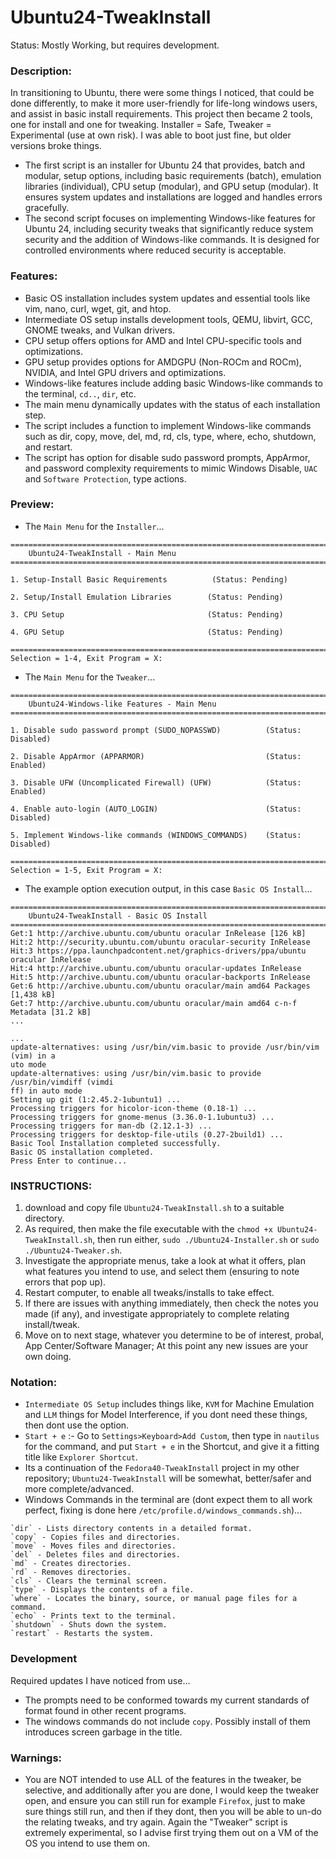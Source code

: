 # Ubuntu24-TweakInstall
Status: Mostly Working, but requires development. 

### Description:
In transitioning to Ubuntu, there were some things I noticed, that could be done differently, to make it more user-friendly for life-long windows users, and assist in basic install requirements. This project then became 2 tools, one for install and one for tweaking. Installer = Safe, Tweaker = Experimental (use at own risk). I was able to boot just fine, but older versions broke things.
- The first script is an installer for Ubuntu 24 that provides, batch and modular, setup options, including basic requirements (batch), emulation libraries (individual), CPU setup (modular), and GPU setup (modular). It ensures system updates and installations are logged and handles errors gracefully.
- The second script focuses on implementing Windows-like features for Ubuntu 24, including security tweaks that significantly reduce system security and the addition of Windows-like commands. It is designed for controlled environments where reduced security is acceptable.

### Features:
- Basic OS installation includes system updates and essential tools like vim, nano, curl, wget, git, and htop.
- Intermediate OS setup installs development tools, QEMU, libvirt, GCC, GNOME tweaks, and Vulkan drivers.
- CPU setup offers options for AMD and Intel CPU-specific tools and optimizations.
- GPU setup provides options for AMDGPU (Non-ROCm and ROCm), NVIDIA, and Intel GPU drivers and optimizations.
- Windows-like features include adding basic Windows-like commands to the terminal, `cd..`, `dir`, etc.
- The main menu dynamically updates with the status of each installation step.
- The script includes a function to implement Windows-like commands such as dir, copy, move, del, md, rd, cls, type, where, echo, shutdown, and restart.
- The script has option for disable sudo password prompts, AppArmor, and password complexity requirements to mimic Windows Disable, `UAC` and `Software Protection`, type actions.

### Preview:
- The `Main Menu` for the `Installer`...
```
================================================================================
    Ubuntu24-TweakInstall - Main Menu
================================================================================

1. Setup-Install Basic Requirements          (Status: Pending)

2. Setup/Install Emulation Libraries        (Status: Pending)

3. CPU Setup                                (Status: Pending)

4. GPU Setup                                (Status: Pending)

================================================================================
Selection = 1-4, Exit Program = X: 

```
- The `Main Menu` for the `Tweaker`...
```
================================================================================
    Ubuntu24-Windows-like Features - Main Menu
================================================================================

1. Disable sudo password prompt (SUDO_NOPASSWD)          (Status: Disabled)

2. Disable AppArmor (APPARMOR)                           (Status: Enabled)

3. Disable UFW (Uncomplicated Firewall) (UFW)            (Status: Enabled)

4. Enable auto-login (AUTO_LOGIN)                        (Status: Disabled)

5. Implement Windows-like commands (WINDOWS_COMMANDS)    (Status: Disabled)

================================================================================
Selection = 1-5, Exit Program = X: 

```
- The example option execution output, in this case `Basic OS Install`...
```
================================================================================
    Ubuntu24-TweakInstall - Basic OS Install
================================================================================
Get:1 http://archive.ubuntu.com/ubuntu oracular InRelease [126 kB]
Hit:2 http://security.ubuntu.com/ubuntu oracular-security InRelease            
Hit:3 https://ppa.launchpadcontent.net/graphics-drivers/ppa/ubuntu oracular InRelease
Hit:4 http://archive.ubuntu.com/ubuntu oracular-updates InRelease
Hit:5 http://archive.ubuntu.com/ubuntu oracular-backports InRelease
Get:6 http://archive.ubuntu.com/ubuntu oracular/main amd64 Packages [1,438 kB]
Get:7 http://archive.ubuntu.com/ubuntu oracular/main amd64 c-n-f Metadata [31.2 kB]
...

...
update-alternatives: using /usr/bin/vim.basic to provide /usr/bin/vim (vim) in a
uto mode
update-alternatives: using /usr/bin/vim.basic to provide /usr/bin/vimdiff (vimdi
ff) in auto mode
Setting up git (1:2.45.2-1ubuntu1) ...
Processing triggers for hicolor-icon-theme (0.18-1) ...
Processing triggers for gnome-menus (3.36.0-1.1ubuntu3) ...
Processing triggers for man-db (2.12.1-3) ...
Processing triggers for desktop-file-utils (0.27-2build1) ...
Basic Tool Installation completed successfully.
Basic OS installation completed.
Press Enter to continue...
```

### INSTRUCTIONS:
1) download and copy file `Ubuntu24-TweakInstall.sh` to a suitable directory.
2) As required, then make the file executable with the  `chmod +x Ubuntu24-TweakInstall.sh`, then run either, `sudo ./Ubuntu24-Installer.sh` or `sudo ./Ubuntu24-Tweaker.sh`.
3) Investigate the appropriate menus, take a look at what it offers, plan what features you intend to use, and select them (ensuring to note errors that pop up).
4) Restart computer, to enable all tweaks/installs to take effect. 
5) If there are issues with anything immediately, then check the notes you made (if any), and investigate appropriately to complete relating install/tweak.
5) Move on to next stage, whatever you determine to be of interest, probal, App Center/Software Manager; At this point any new issues are your own doing.

### Notation:
- `Intermediate OS Setup` includes things like, `KVM` for Machine Emulation and `LLM` things for Model Interference, if you dont need these things, then dont use the option.
- `Start + e` :- Go to `Settings>Keyboard>Add Custom`, then type in `nautilus` for the command, and put `Start + e` in the Shortcut, and give it a fitting title like `Explorer Shortcut`. 
- Its a continuation of the `Fedora40-TweakInstall` project in my other repository; `Ubuntu24-TweakInstall` will be somewhat, better/safer and more complete/advanced.
- Windows Commands in the terminal are (dont expect them to all work perfect, fixing is done here `/etc/profile.d/windows_commands.sh`)...
```
`dir` - Lists directory contents in a detailed format.
`copy` - Copies files and directories.
`move` - Moves files and directories.
`del` - Deletes files and directories.
`md` - Creates directories.
`rd` - Removes directories.
`cls` - Clears the terminal screen.
`type` - Displays the contents of a file.
`where` - Locates the binary, source, or manual page files for a command.
`echo` - Prints text to the terminal.
`shutdown` - Shuts down the system.
`restart` - Restarts the system.
```

### Development 
Required updates I have noticed from use...
- The prompts need to be conformed towards my current standards of format found in other recent programs.
- The windows commands do not include `copy`. Possibly install of them introduces screen garbage in the title.

### Warnings:
- You are NOT intended to use ALL of the features in the tweaker, be selective, and additionally after you are done, I would keep the tweaker open, and ensure you can still run for example `Firefox`, just to make sure things still run, and then if they dont, then you will be able to un-do the relating tweaks, and try again. Again the "Tweaker" script is extremely experimental, so I advise first trying them out on a VM of the OS you intend to use them on.
